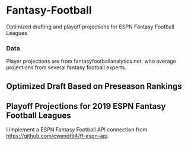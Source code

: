 # Fantasy-Football
Optimized drafting and playoff projections for ESPN Fantasy Football Leagues

### Data
Player projections are from fantasyfootballanalytics.net, who average projections from several fantasy football experts.

## Optimized Draft Based on Preseason Rankings

## Playoff Projections for 2019 ESPN Fantasy Football Leagues
I implement a ESPN Fantasy Football API connection from https://github.com/cwendt94/ff-espn-api. 

